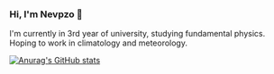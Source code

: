 ### Hi, I'm Nevpzo 👋
I'm currently in 3rd year of university, studying fundamental physics. Hoping to work in climatology and meteorology.

[![Anurag's GitHub stats](https://github-readme-stats.vercel.app/api?username=Nevpzo)](https://github.com/anuraghazra/github-readme-stats)
